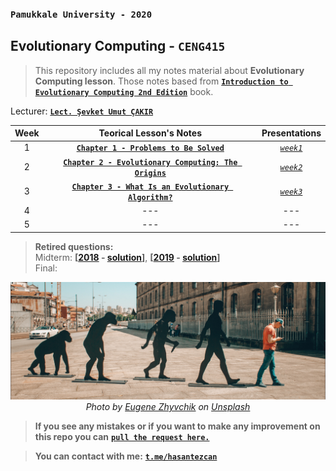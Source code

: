 ### `Pamukkale University - 2020`
## Evolutionary Computing - `CENG415`

> This repository includes all my notes material about **Evolutionary Computing lesson**. 
> Those notes based from **[`Introduction to Evolutionary Computing 2nd Edition`](http://www.evolutionarycomputation.org/slides/)** book.

Lecturer: [**`Lect. Şevket Umut ÇAKIR`**](https://www.pau.edu.tr/sucakir/en)

| Week  |                                               Teorical Lesson's Notes                                                |                     Presentations                     |
| :---: | :------------------------------------------------------------------------------------------------------------------: | :---------------------------------------------------: |
|   1   |                [**`Chapter 1 - Problems to Be Solved`**](/_data/weeks/week1/problems-to-be-solved.md)                | [*`week1`*](_data/weeks/week1/week1-presentaion.pdf)  |
|   2   | [**`Chapter 2 - Evolutionary Computing: The Origins`**](/_data/weeks/week2/the-origins-of-evolutionary-computing.md) | [*`week2`*](_data/weeks/week2/week2-presentaion.pdf)  |
|   3   |   [**`Chapter 3 - What Is an Evolutionary Algorithm?`**](/_data/weeks/week3/what-Is-an-evolutionary-algorithm.md)    | [*`week3`*](_data/weeks/week3/week3-presentation.pdf) |
|   4   |                                                         ---                                                          |                          ---                          |
|   5   |                                                         ---                                                          |                          ---                          |

>**Retired questions:**  
> Midterm: **[[2018](/_data/retired-questions/2018-midterm.pdf) - [solution](/_data/retired-questions/2018-midterm-solution.pdf)]**, **[[2019](/_data/retired-questions/2019-midterm.pdf) - [solution](/_data/retired-questions/2019-midterm-solution.pdf)]**  
> Final:

<p align="center">
	<a href="#">
		<img alt="sınıf" src="_data/images/cover-image.png">
	</a>
        <br>
		<em><span>Photo by <a href="https://unsplash.com/@eugenezhyvchik?utm_source=unsplash&amp;utm_medium=referral&amp;utm_content=creditCopyText">Eugene Zhyvchik</a> on <a href="https://unsplash.com/s/photos/evolution?utm_source=unsplash&amp;utm_medium=referral&amp;utm_content=creditCopyText">Unsplash</a></span></em>	
</p>

> **If you see any mistakes or if you want to make any improvement on this repo you can** [**`pull the request here.`**](https://github.com/hasantezcan/evolutionary-computing/pulls) 

> **You can contact with me:** [**`t.me/hasantezcan`**](https://t.me/hasantezcan)
